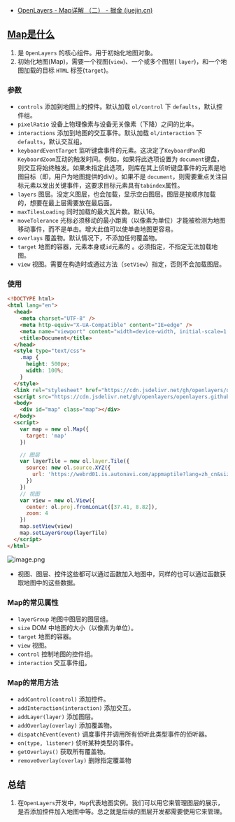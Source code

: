 - [OpenLayers - Map详解 （二） - 掘金 (juejin.cn)](https://juejin.cn/post/6995343930988462087)

## [Map是什么](https://link.juejin.cn?target=https%3A%2F%2Fopenlayers.org%2Fen%2Flatest%2Fapidoc%2Fmodule-ol_Map-Map.html)

1. 是 `OpenLayers` 的核心组件。用于初始化地图对象。
2. 初始化地图(Map)，需要一个视图(`view`)、一个或多个图层( `layer`)，和一个地图加载的目标 `HTML` 标签(`target`)。

### 参数

- `controls` 添加到地图上的控件。默认加载 `ol/control` 下 `defaults`，默认控件组。
- `pixelRatio` 设备上物理像素与设备无关像素（下降）之间的比率。
- `interactions` 添加到地图的交互事件。默认加载 `ol/interaction` 下 `defaults`，默认交互组。
- `keyboardEventTarget` 监听键盘事件的元素。这决定了`KeyboardPan`和 `KeyboardZoom`互动的触发时间。例如，如果将此选项设置为 `document`键盘，则交互将始终触发。如果未指定此选项，则库在其上侦听键盘事件的元素是地图目标（即，用户为地图提供的div）。如果不是 `document`，则需要重点关注目标元素以发出关键事件，这要求目标元素具有`tabindex`属性。
- `layers` 图层。没定义图层，也会加载，显示空白图层。图层是按顺序加载的，想要在最上层需要放在最后面。
- `maxTilesLoading` 同时加载的最大瓦片数。默认16。
- `moveTolerance` 光标必须移动的最小距离（以像素为单位）才能被检测为地图移动事件，而不是单击。增大此值可以使单击地图更容易。
- `overlays` 覆盖物。默认情况下，不添加任何覆盖物。
- `target` 地图的容器，元素本身或`id`元素的 。必须指定，不指定无法加载地图。
- `view` 视图。需要在构造时或通过方法（`setView`）指定，否则不会加载图层。

### 使用

```html
<!DOCTYPE html>
<html lang="en">
  <head>
    <meta charset="UTF-8" />
    <meta http-equiv="X-UA-Compatible" content="IE=edge" />
    <meta name="viewport" content="width=device-width, initial-scale=1.0" />
    <title>Document</title>
  </head>
  <style type="text/css">
    .map {
      height: 500px;
      width: 100%;
    }
  </style>
  <link rel="stylesheet" href="https://cdn.jsdelivr.net/gh/openlayers/openlayers.github.io@master/en/v6.6.1/css/ol.css" />
  <script src="https://cdn.jsdelivr.net/gh/openlayers/openlayers.github.io@master/en/v6.6.1/build/ol.js"></script>
  <body>
    <div id="map" class="map"></div>
  </body>
  <script>
    var map = new ol.Map({
      target: 'map'
    })

    // 图层
    var layerTile = new ol.layer.Tile({
      source: new ol.source.XYZ({
        url: 'https://webrd01.is.autonavi.com/appmaptile?lang=zh_cn&size=1&scale=1&style=8&x={x}&y={y}&z={z}'
      })
    })
    // 视图
    var view = new ol.View({
      center: ol.proj.fromLonLat([37.41, 8.82]),
      zoom: 4
    })
    map.setView(view)
    map.setLayerGroup(layerTile)
  </script>
</html>
```

![image.png](https://p3-juejin.byteimg.com/tos-cn-i-k3u1fbpfcp/cd898e61f61d40e1b3627a370479a197~tplv-k3u1fbpfcp-zoom-in-crop-mark:1304:0:0:0.awebp)

- 视图、图层、控件这些都可以通过函数加入地图中，同样的也可以通过函数获取地图中的这些数据。

### Map的常见属性

- `layerGroup` 地图中图层的图层组。
- `size` DOM 中地图的大小（以像素为单位）。
- `target` 地图的容器。
- `view` 视图。
- `control` 控制地图的控件组。
- `interaction` 交互事件组。

### Map的常用方法

- `addControl(control)` 添加控件。
- `addInteraction(interaction)` 添加交互。
- `addLayer(layer)` 添加图层。
- `addOverlay(overlay)` 添加覆盖物。
- `dispatchEvent(event)` 调度事件并调用所有侦听此类型事件的侦听器。
- `on(type, listener)` 侦听某种类型的事件。
- `getOverlays()` 获取所有覆盖物。
- `removeOverlay(overlay)` 删除指定覆盖物

## 总结

1. 在`OpenLayers`开发中，`Map`代表地图实例。我们可以用它来管理图层的展示，是否添加控件加入地图中等。总之就是后续的图层开发都需要使用它来管理。